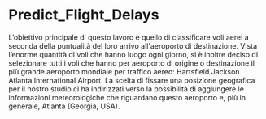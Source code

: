 # Predict_Flight_Delays
L’obiettivo principale di questo lavoro è quello di classificare voli aerei a seconda della puntualità del loro arrivo all'aeroporto di destinazione. Vista l’enorme quantità di voli che hanno luogo ogni giorno, si è inoltre deciso di selezionare tutti i voli che hanno per aeroporto di origine o destinazione il più grande aeroporto mondiale per traffico aereo: Hartsfield Jackson Atlanta International Airport. La scelta di fissare una posizione geografica per il nostro studio ci ha indirizzati verso la possibilità di aggiungere le informazioni meteorologiche che riguardano questo aeroporto e, più in generale, Atlanta (Georgia, USA).
